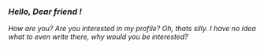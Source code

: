 ### *Hello, Dear friend !*
*How are you? Are you interested in my profile?*
*Oh, thats silly. I have no idea what to even write there, why would you be interested?*
